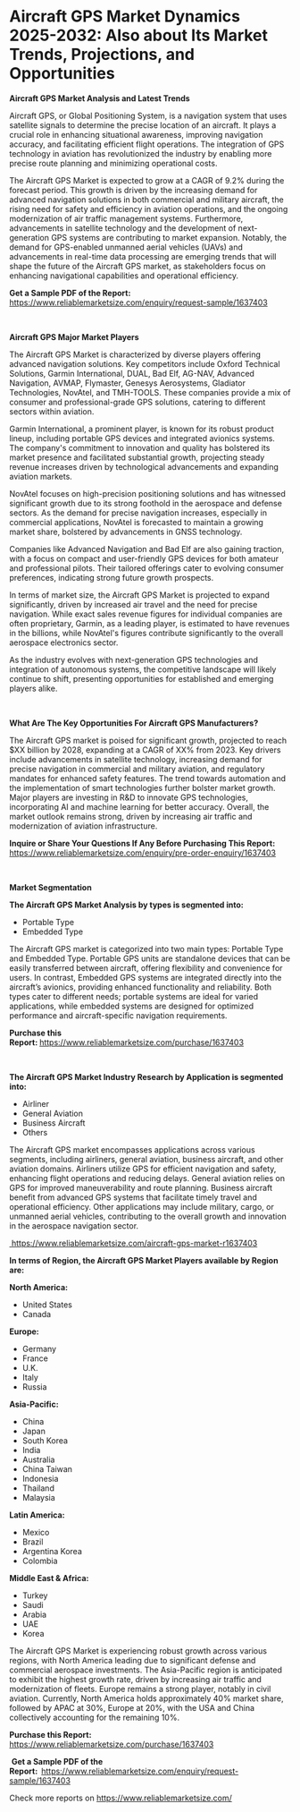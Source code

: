 <p><h1>Aircraft GPS Market Dynamics 2025-2032: Also about Its Market Trends, Projections, and Opportunities</h1></p><p><strong>Aircraft GPS Market Analysis and Latest Trends</strong></p>
<p><p>Aircraft GPS, or Global Positioning System, is a navigation system that uses satellite signals to determine the precise location of an aircraft. It plays a crucial role in enhancing situational awareness, improving navigation accuracy, and facilitating efficient flight operations. The integration of GPS technology in aviation has revolutionized the industry by enabling more precise route planning and minimizing operational costs.</p><p>The Aircraft GPS Market is expected to grow at a CAGR of 9.2% during the forecast period. This growth is driven by the increasing demand for advanced navigation solutions in both commercial and military aircraft, the rising need for safety and efficiency in aviation operations, and the ongoing modernization of air traffic management systems. Furthermore, advancements in satellite technology and the development of next-generation GPS systems are contributing to market expansion. Notably, the demand for GPS-enabled unmanned aerial vehicles (UAVs) and advancements in real-time data processing are emerging trends that will shape the future of the Aircraft GPS market, as stakeholders focus on enhancing navigational capabilities and operational efficiency.</p></p>
<p><strong>Get a Sample PDF of the Report:&nbsp;</strong> <a href="https://www.reliablemarketsize.com/enquiry/request-sample/1637403?utm_campaign=2955&utm_medium=2&utm_source=Github&utm_content=ia&utm_term=30032025&utm_id=aircraft-gps">https://www.reliablemarketsize.com/enquiry/request-sample/1637403</a></p>
<p>&nbsp;</p>
<p><strong>Aircraft GPS Major Market Players</strong></p>
<p><p>The Aircraft GPS Market is characterized by diverse players offering advanced navigation solutions. Key competitors include Oxford Technical Solutions, Garmin International, DUAL, Bad Elf, AG-NAV, Advanced Navigation, AVMAP, Flymaster, Genesys Aerosystems, Gladiator Technologies, NovAtel, and TMH-TOOLS. These companies provide a mix of consumer and professional-grade GPS solutions, catering to different sectors within aviation.</p><p>Garmin International, a prominent player, is known for its robust product lineup, including portable GPS devices and integrated avionics systems. The company's commitment to innovation and quality has bolstered its market presence and facilitated substantial growth, projecting steady revenue increases driven by technological advancements and expanding aviation markets.</p><p>NovAtel focuses on high-precision positioning solutions and has witnessed significant growth due to its strong foothold in the aerospace and defense sectors. As the demand for precise navigation increases, especially in commercial applications, NovAtel is forecasted to maintain a growing market share, bolstered by advancements in GNSS technology.</p><p>Companies like Advanced Navigation and Bad Elf are also gaining traction, with a focus on compact and user-friendly GPS devices for both amateur and professional pilots. Their tailored offerings cater to evolving consumer preferences, indicating strong future growth prospects.</p><p>In terms of market size, the Aircraft GPS Market is projected to expand significantly, driven by increased air travel and the need for precise navigation. While exact sales revenue figures for individual companies are often proprietary, Garmin, as a leading player, is estimated to have revenues in the billions, while NovAtel's figures contribute significantly to the overall aerospace electronics sector.</p><p>As the industry evolves with next-generation GPS technologies and integration of autonomous systems, the competitive landscape will likely continue to shift, presenting opportunities for established and emerging players alike.</p></p>
<p>&nbsp;</p>
<p><strong>What Are The Key Opportunities For Aircraft GPS Manufacturers?</strong></p>
<p><p>The Aircraft GPS market is poised for significant growth, projected to reach $XX billion by 2028, expanding at a CAGR of XX% from 2023. Key drivers include advancements in satellite technology, increasing demand for precise navigation in commercial and military aviation, and regulatory mandates for enhanced safety features. The trend towards automation and the implementation of smart technologies further bolster market growth. Major players are investing in R&D to innovate GPS technologies, incorporating AI and machine learning for better accuracy. Overall, the market outlook remains strong, driven by increasing air traffic and modernization of aviation infrastructure.</p></p>
<p><strong>Inquire or Share Your Questions If Any Before Purchasing This Report:</strong> <a href="https://www.reliablemarketsize.com/enquiry/pre-order-enquiry/1637403?utm_campaign=2955&utm_medium=2&utm_source=Github&utm_content=ia&utm_term=30032025&utm_id=aircraft-gps">https://www.reliablemarketsize.com/enquiry/pre-order-enquiry/1637403</a></p>
<p>&nbsp;</p>
<p><strong>Market Segmentation</strong></p>
<p><strong>The Aircraft GPS Market Analysis by types is segmented into:</strong></p>
<p><ul><li>Portable Type</li><li>Embedded Type</li></ul></p>
<p><p>The Aircraft GPS market is categorized into two main types: Portable Type and Embedded Type. Portable GPS units are standalone devices that can be easily transferred between aircraft, offering flexibility and convenience for users. In contrast, Embedded GPS systems are integrated directly into the aircraft’s avionics, providing enhanced functionality and reliability. Both types cater to different needs; portable systems are ideal for varied applications, while embedded systems are designed for optimized performance and aircraft-specific navigation requirements.</p></p>
<p><strong>Purchase this Report:&nbsp;</strong><a href="https://www.reliablemarketsize.com/purchase/1637403?utm_campaign=2955&utm_medium=2&utm_source=Github&utm_content=ia&utm_term=30032025&utm_id=aircraft-gps">https://www.reliablemarketsize.com/purchase/1637403</a></p>
<p>&nbsp;</p>
<p><strong>The Aircraft GPS Market Industry Research by Application is segmented into:</strong></p>
<p><ul><li>Airliner</li><li>General Aviation</li><li>Business Aircraft</li><li>Others</li></ul></p>
<p><p>The Aircraft GPS market encompasses applications across various segments, including airliners, general aviation, business aircraft, and other aviation domains. Airliners utilize GPS for efficient navigation and safety, enhancing flight operations and reducing delays. General aviation relies on GPS for improved maneuverability and route planning. Business aircraft benefit from advanced GPS systems that facilitate timely travel and operational efficiency. Other applications may include military, cargo, or unmanned aerial vehicles, contributing to the overall growth and innovation in the aerospace navigation sector.</p></p>
<p><a href="https://www.reliablemarketsize.com/aircraft-gps-market-r1637403?utm_campaign=2955&utm_medium=2&utm_source=Github&utm_content=ia&utm_term=30032025&utm_id=aircraft-gps">&nbsp;https://www.reliablemarketsize.com/aircraft-gps-market-r1637403</a></p>
<p><strong>In terms of Region, the Aircraft GPS Market Players available by Region are:</strong></p>
<p>
    <p> <strong> North America: </strong>
        <ul>
            <li>United States</li>
            <li>Canada</li>
        </ul>
        </p> 
    <p> <strong> Europe: </strong>
        <ul>
            <li>Germany</li>
            <li>France</li>
            <li>U.K.</li>
            <li>Italy</li>
            <li>Russia</li>
        </ul>
        </p> 
    <p> <strong> Asia-Pacific: </strong>
        <ul>
            <li>China</li>
            <li>Japan</li>
            <li>South Korea</li>
            <li>India</li>
            <li>Australia</li>
            <li>China Taiwan</li>
            <li>Indonesia</li>
            <li>Thailand</li>
            <li>Malaysia</li>
        </ul>
        </p> 
    <p> <strong> Latin America: </strong>
        <ul>
            <li>Mexico</li>
            <li>Brazil</li>
            <li>Argentina Korea</li>
            <li>Colombia</li>
        </ul>
        </p> 
    <p> <strong> Middle East & Africa: </strong>
        <ul>
            <li>Turkey</li>
            <li>Saudi</li>
            <li>Arabia</li>
            <li>UAE</li>
            <li>Korea</li>
        </ul>
    </p>
    </p>
<p><p>The Aircraft GPS Market is experiencing robust growth across various regions, with North America leading due to significant defense and commercial aerospace investments. The Asia-Pacific region is anticipated to exhibit the highest growth rate, driven by increasing air traffic and modernization of fleets. Europe remains a strong player, notably in civil aviation. Currently, North America holds approximately 40% market share, followed by APAC at 30%, Europe at 20%, with the USA and China collectively accounting for the remaining 10%.</p></p>
<p><strong>Purchase this Report: </strong><a href="https://www.reliablemarketsize.com/purchase/1637403?utm_campaign=2955&utm_medium=2&utm_source=Github&utm_content=ia&utm_term=30032025&utm_id=aircraft-gps">https://www.reliablemarketsize.com/purchase/1637403</a></p>
<p>&nbsp;<strong>Get a Sample PDF of the Report:&nbsp;&nbsp;</strong><a href="https://www.reliablemarketsize.com/enquiry/request-sample/1637403?utm_campaign=2955&utm_medium=2&utm_source=Github&utm_content=ia&utm_term=30032025&utm_id=aircraft-gps">https://www.reliablemarketsize.com/enquiry/request-sample/1637403</a></p>
<p><strong></strong></p>
<p>Check more reports on <a href="https://www.reliablemarketsize.com/?utm_campaign=2955&utm_medium=2&utm_source=Github&utm_content=ia&utm_term=30032025&utm_id=aircraft-gps">https://www.reliablemarketsize.com/</a></p>